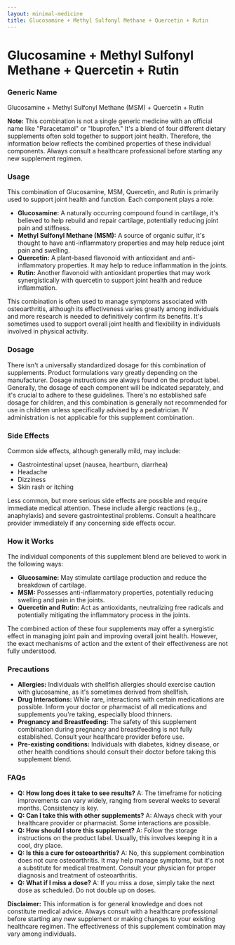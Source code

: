 ```yaml
---
layout: minimal-medicine
title: Glucosamine + Methyl Sulfonyl Methane + Quercetin + Rutin
---
```


# Glucosamine + Methyl Sulfonyl Methane + Quercetin + Rutin
### Generic Name
Glucosamine + Methyl Sulfonyl Methane (MSM) + Quercetin + Rutin

**Note:** This combination is not a single generic medicine with an official name like "Paracetamol" or "Ibuprofen." It's a blend of four different dietary supplements often sold together to support joint health.  Therefore, the information below reflects the combined properties of these individual components.  Always consult a healthcare professional before starting any new supplement regimen.


### Usage

This combination of Glucosamine, MSM, Quercetin, and Rutin is primarily used to support joint health and function.  Each component plays a role:

* **Glucosamine:** A naturally occurring compound found in cartilage, it's believed to help rebuild and repair cartilage, potentially reducing joint pain and stiffness.
* **Methyl Sulfonyl Methane (MSM):** A source of organic sulfur, it's thought to have anti-inflammatory properties and may help reduce joint pain and swelling.
* **Quercetin:** A plant-based flavonoid with antioxidant and anti-inflammatory properties. It may help to reduce inflammation in the joints.
* **Rutin:** Another flavonoid with antioxidant properties that may work synergistically with quercetin to support joint health and reduce inflammation.

This combination is often used to manage symptoms associated with osteoarthritis, although its effectiveness varies greatly among individuals and more research is needed to definitively confirm its benefits. It's sometimes used to support overall joint health and flexibility in individuals involved in physical activity.


### Dosage

There isn't a universally standardized dosage for this combination of supplements. Product formulations vary greatly depending on the manufacturer.  Dosage instructions are always found on the product label.  Generally, the dosage of each component will be indicated separately, and it's crucial to adhere to these guidelines.  There's no established safe dosage for children, and this combination is generally not recommended for use in children unless specifically advised by a pediatrician.  IV administration is not applicable for this supplement combination.


### Side Effects

Common side effects, although generally mild, may include:

* Gastrointestinal upset (nausea, heartburn, diarrhea)
* Headache
* Dizziness
* Skin rash or itching

Less common, but more serious side effects are possible and require immediate medical attention.  These include allergic reactions (e.g., anaphylaxis) and severe gastrointestinal problems.  Consult a healthcare provider immediately if any concerning side effects occur.


### How it Works

The individual components of this supplement blend are believed to work in the following ways:

* **Glucosamine:** May stimulate cartilage production and reduce the breakdown of cartilage.
* **MSM:** Possesses anti-inflammatory properties, potentially reducing swelling and pain in the joints.
* **Quercetin and Rutin:** Act as antioxidants, neutralizing free radicals and potentially mitigating the inflammatory process in the joints.


The combined action of these four supplements may offer a synergistic effect in managing joint pain and improving overall joint health.  However, the exact mechanisms of action and the extent of their effectiveness are not fully understood.


### Precautions

* **Allergies:** Individuals with shellfish allergies should exercise caution with glucosamine, as it's sometimes derived from shellfish.
* **Drug Interactions:**  While rare, interactions with certain medications are possible.  Inform your doctor or pharmacist of all medications and supplements you're taking, especially blood thinners.
* **Pregnancy and Breastfeeding:** The safety of this supplement combination during pregnancy and breastfeeding is not fully established. Consult your healthcare provider before use.
* **Pre-existing conditions:**  Individuals with diabetes, kidney disease, or other health conditions should consult their doctor before taking this supplement blend.


### FAQs

* **Q: How long does it take to see results?** A: The timeframe for noticing improvements can vary widely, ranging from several weeks to several months.  Consistency is key.
* **Q: Can I take this with other supplements?** A:  Always check with your healthcare provider or pharmacist.  Some interactions are possible.
* **Q: How should I store this supplement?** A: Follow the storage instructions on the product label. Usually, this involves keeping it in a cool, dry place.
* **Q: Is this a cure for osteoarthritis?** A: No, this supplement combination does not cure osteoarthritis. It may help manage symptoms, but it's not a substitute for medical treatment.  Consult your physician for proper diagnosis and treatment of osteoarthritis.
* **Q: What if I miss a dose?** A: If you miss a dose, simply take the next dose as scheduled. Do not double up on doses.


**Disclaimer:** This information is for general knowledge and does not constitute medical advice. Always consult with a healthcare professional before starting any new supplement or making changes to your existing healthcare regimen.  The effectiveness of this supplement combination may vary among individuals.
